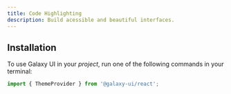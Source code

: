 ```yaml
---
title: Code Highlighting
description: Build acessible and beautiful interfaces.
---
```


## Installation

To use Galaxy UI in your _project_, run one of the following commands in your terminal:

```js
import { ThemeProvider } from '@galaxy-ui/react';
```
